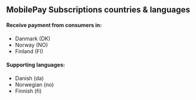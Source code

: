 ## <a name="countries"></a> MobilePay Subscriptions countries & languages

#### Receive payment from consumers in:
- Danmark (DK)
- Norway (NO)
- Finland (FI)

#### Supporting languages:
- Danish (da)
- Norwegian (no)
- Finnish (fi)
